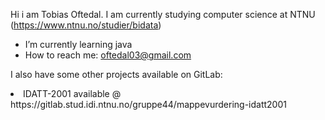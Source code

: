 Hi i am Tobias Oftedal. I am currently studying computer science at NTNU (https://www.ntnu.no/studier/bidata)
- I’m currently learning java
- How to reach me: oftedal03@gmail.com

I also have some other projects available on GitLab:
<li>
  IDATT-2001 available @ https://gitlab.stud.idi.ntnu.no/gruppe44/mappevurdering-idatt2001
</li>
<!---
Skippyoftedal/Skippyoftedal is a ✨ special ✨ repository because its `README.md` (this file) appears on your GitHub profile.
You can click the Preview link to take a look at your changes.
--->
